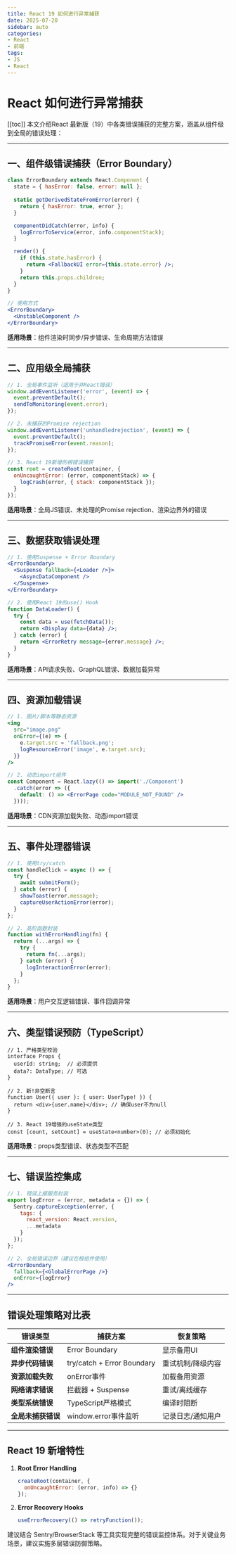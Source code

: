 ```yaml
---
title: React 19 如何进行异常捕获
date: 2025-07-20
sidebar: auto
categories:
- React
- 前端
tags:
- JS
- React
---
```


# React 如何进行异常捕获

[[toc]]
本文介绍React 最新版（19）中各类错误捕获的完整方案，涵盖从组件级到全局的错误处理：

---

## **一、组件级错误捕获（Error Boundary）**
```jsx
class ErrorBoundary extends React.Component {
  state = { hasError: false, error: null };
  
  static getDerivedStateFromError(error) {
    return { hasError: true, error };
  }

  componentDidCatch(error, info) {
    logErrorToService(error, info.componentStack);
  }

  render() {
    if (this.state.hasError) {
      return <FallbackUI error={this.state.error} />;
    }
    return this.props.children;
  }
}

// 使用方式
<ErrorBoundary>
  <UnstableComponent />
</ErrorBoundary>
```

**适用场景**：组件渲染时同步/异步错误、生命周期方法错误

---

## **二、应用级全局捕获**
```jsx
// 1. 全局事件监听（适用于非React错误）
window.addEventListener('error', (event) => {
  event.preventDefault();
  sendToMonitoring(event.error);
});

// 2. 未捕获的Promise rejection
window.addEventListener('unhandledrejection', (event) => {
  event.preventDefault();
  trackPromiseError(event.reason);
});

// 3. React 19新增的根错误捕获
const root = createRoot(container, {
  onUncaughtError: (error, componentStack) => {
    logCrash(error, { stack: componentStack });
  }
});
```

**适用场景**：全局JS错误、未处理的Promise rejection、渲染边界外的错误

---

## **三、数据获取错误处理**
```jsx
// 1. 使用Suspense + Error Boundary
<ErrorBoundary>
  <Suspense fallback={<Loader />}>
    <AsyncDataComponent />
  </Suspense>
</ErrorBoundary>

// 2. 使用React 19的use() Hook
function DataLoader() {
  try {
    const data = use(fetchData());
    return <Display data={data} />;
  } catch (error) {
    return <ErrorRetry message={error.message} />;
  }
}
```

**适用场景**：API请求失败、GraphQL错误、数据加载异常

---

## **四、资源加载错误**
```jsx
// 1. 图片/脚本等静态资源
<img 
  src="image.png" 
  onError={(e) => { 
    e.target.src = 'fallback.png'; 
    logResourceError('image', e.target.src);
  }} 
/>

// 2. 动态import组件
const Component = React.lazy(() => import('./Component')
  .catch(error => ({ 
    default: () => <ErrorPage code="MODULE_NOT_FOUND" /> 
  })));
```

**适用场景**：CDN资源加载失败、动态import错误

---

## **五、事件处理器错误**
```jsx
// 1. 使用try/catch
const handleClick = async () => {
  try {
    await submitForm();
  } catch (error) {
    showToast(error.message);
    captureUserActionError(error);
  }
};

// 2. 高阶函数封装
function withErrorHandling(fn) {
  return (...args) => {
    try {
      return fn(...args);
    } catch (error) {
      logInteractionError(error);
    }
  };
}
```

**适用场景**：用户交互逻辑错误、事件回调异常

---

## **六、类型错误预防（TypeScript）**
```tsx
// 1. 严格类型校验
interface Props {
  userId: string;  // 必须提供
  data?: DataType; // 可选
}

// 2. 新!非空断言
function User({ user }: { user: UserType! }) {
  return <div>{user.name}</div>; // 确保user不为null
}

// 3. React 19增强的useState类型
const [count, setCount] = useState<number>(0); // 必须初始化
```

**适用场景**：props类型错误、状态类型不匹配

---

## **七、错误监控集成**
```jsx
// 1. 错误上报服务封装
export logError = (error, metadata = {}) => {
  Sentry.captureException(error, { 
    tags: { 
      react_version: React.version,
      ...metadata 
    } 
  });
};

// 2. 全局错误边界（建议在根组件使用）
<ErrorBoundary 
  fallback={<GlobalErrorPage />}
  onError={logError}
/>
```


---

## **错误处理策略对比表**
| 错误类型         | 捕获方案                      | 恢复策略                  |
|------------------|-----------------------------|--------------------------|
| **组件渲染错误** | Error Boundary              | 显示备用UI               |
| **异步代码错误** | try/catch + Error Boundary  | 重试机制/降级内容        |
| **资源加载失败** | onError事件                 | 加载备用资源             |
| **网络请求错误** | 拦截器 + Suspense           | 重试/离线缓存            |
| **类型系统错误** | TypeScript严格模式          | 编译时阻断               |
| **全局未捕获错误**| window.error事件监听        | 记录日志/通知用户        |

---

## **React 19 新增特性**
1. **Root Error Handling**
   ```js
   createRoot(container, {
     onUncaughtError: (error, info) => {}
   });
   ```

2. **Error Recovery Hooks**
   ```jsx
   useErrorRecovery(() => retryFunction());
   ```


建议结合 Sentry/BrowserStack 等工具实现完整的错误监控体系。对于关键业务场景，建议实施多层错误防御策略。
